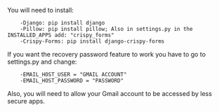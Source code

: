 You will need to install:
	
	    -Django: pip install django
	    -Pillow: pip install pillow; Also in settings.py in the INSTALLED_APPS add: "crispy_forms"
	    -Crispy-Forms: pip install django-crispy-forms
	
	
If you want the recovery password feature to work you have to go to settings.py and change:
	
		-EMAIL_HOST_USER = "GMAIL ACCOUNT"
		-EMAIL_HOST_PASSWORD = "PASSWORD"
	
Also, you will need to allow your Gmail account to be accessed by less secure apps.
